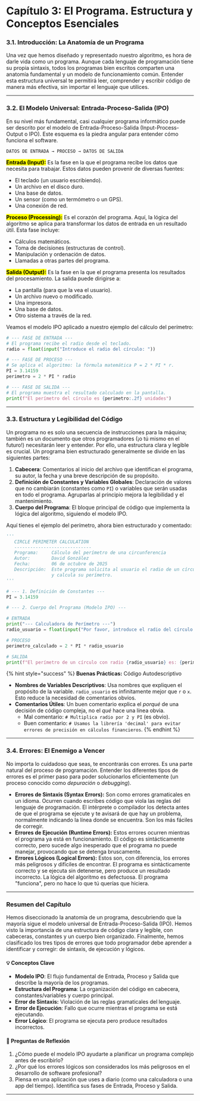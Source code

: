 # Capítulo 3: El Programa. Estructura y Conceptos Esenciales

### 3.1. Introducción: La Anatomía de un Programa

Una vez que hemos diseñado y representado nuestro algoritmo, es hora de darle vida como un programa. Aunque cada lenguaje de programación tiene su propia sintaxis, todos los programas bien escritos comparten una anatomía fundamental y un modelo de funcionamiento común. Entender esta estructura universal te permitirá leer, comprender y escribir código de manera más efectiva, sin importar el lenguaje que utilices.

***

### 3.2. El Modelo Universal: Entrada-Proceso-Salida (IPO)

En su nivel más fundamental, casi cualquier programa informático puede ser descrito por el modelo de Entrada-Proceso-Salida (Input-Process-Output o IPO). Este esquema es la piedra angular para entender cómo funciona el software.

`DATOS DE ENTRADA → PROCESO → DATOS DE SALIDA`

<mark style="background-color:$primary;">**Entrada (Input):**</mark> Es la fase en la que el programa recibe los datos que necesita para trabajar. Estos datos pueden provenir de diversas fuentes:

* El teclado (un usuario escribiendo).
* Un archivo en el disco duro.
* Una base de datos.
* Un sensor (como un termómetro o un GPS).
* Una conexión de red.

<mark style="background-color:$primary;">**Proceso (Processing):**</mark> Es el corazón del programa. Aquí, la lógica del algoritmo se aplica para transformar los datos de entrada en un resultado útil. Esta fase incluye:

* Cálculos matemáticos.
* Toma de decisiones (estructuras de control).
* Manipulación y ordenación de datos.
* Llamadas a otras partes del programa.

<mark style="background-color:$primary;">**Salida (Output):**</mark> Es la fase en la que el programa presenta los resultados del procesamiento. La salida puede dirigirse a:

* La pantalla (para que la vea el usuario).
* Un archivo nuevo o modificado.
* Una impresora.
* Una base de datos.
* Otro sistema a través de la red.

Veamos el modelo IPO aplicado a nuestro ejemplo del cálculo del perímetro:

```python
# --- FASE DE ENTRADA ---
# El programa recibe el radio desde el teclado.
radio = float(input("Introduce el radio del círculo: "))

# --- FASE DE PROCESO ---
# Se aplica el algoritmo: la fórmula matemática P = 2 * PI * r.
PI = 3.14159
perimetro = 2 * PI * radio

# --- FASE DE SALIDA ---
# El programa muestra el resultado calculado en la pantalla.
print(f"El perímetro del círculo es {perimetro:.2f} unidades")
```

***

### 3.3. Estructura y Legibilidad del Código

Un programa no es solo una secuencia de instrucciones para la máquina; también es un documento que otros programadores (¡o tú mismo en el futuro!) necesitarán leer y entender. Por ello, una estructura clara y legible es crucial. Un programa bien estructurado generalmente se divide en las siguientes partes:

1. **Cabecera**: Comentarios al inicio del archivo que identifican el programa, su autor, la fecha y una breve descripción de su propósito.
2. **Definición de Constantes y Variables Globales**: Declaración de valores que no cambiarán (constantes como `PI`) o variables que serán usadas en todo el programa. Agruparlas al principio mejora la legibilidad y el mantenimiento.
3. **Cuerpo del Programa**: El bloque principal de código que implementa la lógica del algoritmo, siguiendo el modelo IPO.

Aquí tienes el ejemplo del perímetro, ahora bien estructurado y comentado:

```python
'''
   CIRCLE PERIMETER CALCULATION
   -----------------------------
   Programa:     Cálculo del perímetro de una circunferencia
   Autor:        David González
   Fecha:        06 de octubre de 2025
   Descripción:  Este programa solicita al usuario el radio de un círculo
                 y calcula su perímetro.
'''

# --- 1. Definición de Constantes ---
PI = 3.14159

# --- 2. Cuerpo del Programa (Modelo IPO) ---

# ENTRADA
print("--- Calculadora de Perímetro ---")
radio_usuario = float(input("Por favor, introduce el radio del círculo: "))

# PROCESO
perimetro_calculado = 2 * PI * radio_usuario

# SALIDA
print(f"El perímetro de un círculo con radio {radio_usuario} es: {perimetro_calculado:.2f}")

```

{% hint style="success" %}
**Buenas Prácticas:** Código Autodescriptivo

* **Nombres de Variables Descriptivos**: Usa nombres que expliquen el propósito de la variable. `radio_usuario` es infinitamente mejor que `r` o `x`. Esto reduce la necesidad de comentarios obvios.
* **Comentarios Útiles**: Un buen comentario explica el _porqué_ de una decisión de código compleja, no el _qué_ hace una línea obvia.&#x20;
  * Mal comentario: `# Multiplica radio por 2 y PI` (es obvio).
  * Buen comentario: `# Usamos la librería 'decimal' para evitar errores de precisión en cálculos financieros`.
{% endhint %}

***

### 3.4. Errores: El Enemigo a Vencer

No importa lo cuidadoso que seas, te encontrarás con errores. Es una parte natural del proceso de programación. Entender los diferentes tipos de errores es el primer paso para poder solucionarlos eficientemente (un proceso conocido como _depuración_ o _debugging_).

* **Errores de Sintaxis (Syntax Errors):** Son como errores gramaticales en un idioma. Ocurren cuando escribes código que viola las reglas del lenguaje de programación. El intérprete o compilador los detecta antes de que el programa se ejecute y te avisará de que hay un problema, normalmente indicando la línea donde se encuentra. Son los más fáciles de corregir.
* **Errores de Ejecución (Runtime Errors):** Estos errores ocurren mientras el programa ya está en funcionamiento. El código es sintácticamente correcto, pero sucede algo inesperado que el programa no puede manejar, provocando que se detenga bruscamente.
* **Errores Lógicos (Logical Errors):** Estos son, con diferencia, los errores más peligrosos y difíciles de encontrar. El programa es sintácticamente correcto y se ejecuta sin detenerse, pero produce un resultado incorrecto. La lógica del algoritmo es defectuosa. El programa "funciona", pero no hace lo que tú querías que hiciera.

***

### Resumen del Capítulo&#x20;

Hemos diseccionado la anatomía de un programa, descubriendo que la mayoría sigue el modelo universal de Entrada-Proceso-Salida (IPO). Hemos visto la importancia de una estructura de código clara y legible, con cabeceras, constantes y un cuerpo bien organizado. Finalmente, hemos clasificado los tres tipos de errores que todo programador debe aprender a identificar y corregir: de sintaxis, de ejecución y lógicos.

#### **💡 Conceptos Clave**

* **Modelo IPO**: El flujo fundamental de Entrada, Proceso y Salida que describe la mayoría de los programas.
* **Estructura del Programa**: La organización del código en cabecera, constantes/variables y cuerpo principal.
* **Error de Sintaxis:** Violación de las reglas gramaticales del lenguaje.
* **Error de Ejecución**: Fallo que ocurre mientras el programa se está ejecutando.
* **Error Lógico**: El programa se ejecuta pero produce resultados incorrectos.

#### **🤔 Preguntas de Reflexión**

1. ¿Cómo puede el modelo IPO ayudarte a planificar un programa complejo antes de escribirlo?
2. ¿Por qué los errores lógicos son considerados los más peligrosos en el desarrollo de software profesional?
3. Piensa en una aplicación que uses a diario (como una calculadora o una app del tiempo). Identifica sus fases de Entrada, Proceso y Salida.

***
